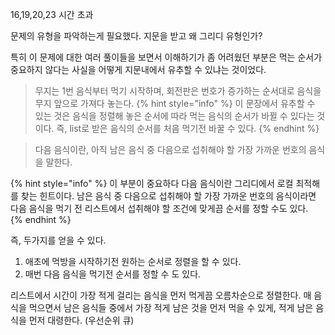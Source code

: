 16,19,20,23 시간 초과 

문제의 유형을 파악하는게 필요했다. 지문을 받고 왜 그리디 유형인가? 
 
특히 이 문제에 대한 여러 풀이들을 보면서 이해하기가 좀 어려웠던 부분은 먹는 순서가 중요하지 않다는 사실을 어떻게 지문내에서 유추할 수 있냐는 것이었다. 


>무지는 1번 음식부터 먹기 시작하며, 회전판은 번호가 증가하는 순서대로 음식을 무지 앞으로 가져다 놓는다.
{% hint style="info" %}
 이 문장에서 유추할 수 있는 것은 음식을 정렬해 놓은 순서에 따라 먹는 음식의 순서가 바뀔 수 있다는 것이다. 즉, list로 받은 음식의 순서를 처음 먹기전 바꿀 수 있다.
{% endhint %}

>다음 음식이란, 아직 남은 음식 중 다음으로 섭취해야 할 가장 가까운 번호의 음식을 말한다. 

{% hint style="info" %}
이 부분이 중요하다 다음 음식이란 그리디에서 로컬 최적해를 찾는 힌트이다. 남은 음식 중 다음으로 섭취해야 할 가장 가까운 번호의 음식이라면 다음 음식을 먹기 전 리스트에서 섭취해야 할 조건에 맞게끔 순서를 정할 수도 있다.   
{% endhint %}

즉, 두가지를 얻을 수 있다. 
1. 애초에 먹방을 시작하기전 원하는 순서로 정렬을 할 수 있다. 
2. 매번 다음 음식을 먹기전 순서를 정할 수 도 있다.

리스트에서 시간이 가장 적게 걸리는 음식을 먼저 먹게끔 오름차순으로 정렬한다. 
매 음식을 먹으면서 남은 음식들 중에서 가장 적게 남은 것을 먼저 먹을 수 있게, 적게 남은 음식을 먼저 대령한다. (우선순위 큐)

